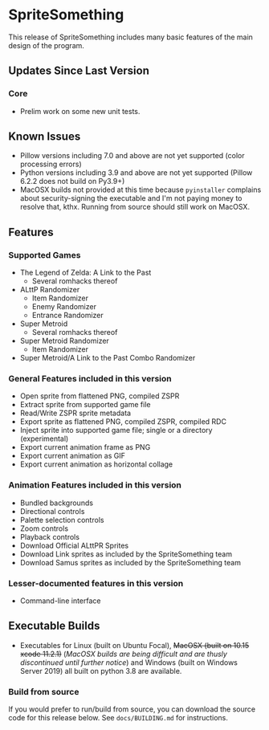 # SpriteSomething

This release of SpriteSomething includes many basic features of the main design of the program.

## Updates Since Last Version

### Core

* Prelim work on some new unit tests.

## Known Issues

* Pillow versions including 7.0 and above are not yet supported (color processing errors)
* Python versions including 3.9 and above are not yet supported (Pillow 6.2.2 does not build on Py3.9+)
* MacOSX builds not provided at this time because `pyinstaller` complains about security-signing the executable and I'm not paying money to resolve that, kthx. Running from source should still work on MacOSX.

## Features

### Supported Games

* The Legend of Zelda: A Link to the Past
  * Several romhacks thereof
* ALttP Randomizer
  * Item Randomizer
  * Enemy Randomizer
  * Entrance Randomizer
* Super Metroid
  * Several romhacks thereof
* Super Metroid Randomizer
  * Item Randomizer
* Super Metroid/A Link to the Past Combo Randomizer

### General Features included in this version

* Open sprite from flattened PNG, compiled ZSPR
* Extract sprite from supported game file
* Read/Write ZSPR sprite metadata
* Export sprite as flattened PNG, compiled ZSPR, compiled RDC
* Inject sprite into supported game file; single or a directory (experimental)
* Export current animation frame as PNG
* Export current animation as GIF
* Export current animation as horizontal collage

### Animation Features included in this version

* Bundled backgrounds
* Directional controls
* Palette selection controls
* Zoom controls
* Playback controls
* Download Official ALttPR Sprites
* Download Link sprites as included by the SpriteSomething team
* Download Samus sprites as included by the SpriteSomething team

### Lesser-documented features in this version

* Command-line interface

## Executable Builds

* Executables for Linux (built on Ubuntu Focal), ~~MacOSX (built on 10.15 xcode 11.2.1)~~ (*MacOSX builds are being difficult and are thusly discontinued until further notice*) and Windows (built on Windows Server 2019) all built on python 3.8 are available.

### Build from source

If you would prefer to run/build from source, you can download the source code for this release below.  See `docs/BUILDING.md` for instructions.
